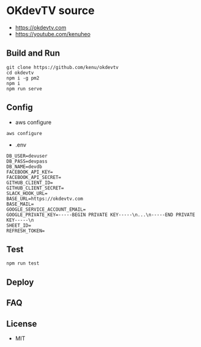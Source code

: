 # OKdevTV source

* https://okdevtv.com
* https://youtube.com/kenuheo

## Build and Run
```
git clone https://github.com/kenu/okdevtv
cd okdevtv
npm i -g pm2
npm i
npm run serve
```

## Config
* aws configure
```
aws configure
```
* .env
```
DB_USER=devuser
DB_PASS=devpass
DB_NAME=devdb
FACEBOOK_API_KEY=
FACEBOOK_API_SECRET=
GITHUB_CLIENT_ID=
GITHUB_CLIENT_SECRET=
SLACK_HOOK_URL=
BASE_URL=https://okdevtv.com
BASE_MAIL=
GOOGLE_SERVICE_ACCOUNT_EMAIL=
GOOGLE_PRIVATE_KEY=-----BEGIN PRIVATE KEY-----\n...\n-----END PRIVATE KEY-----\n
SHEET_ID=
REFRESH_TOKEN=
```

## Test
`npm run test`

## Deploy

## FAQ

## License
* MIT
